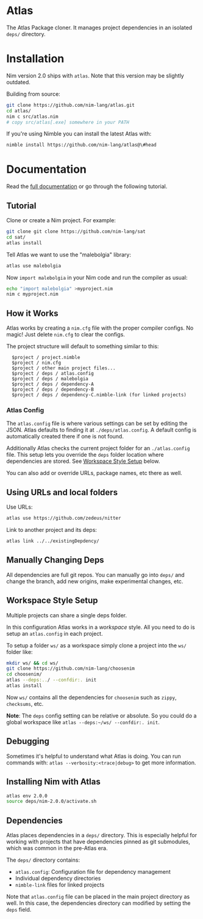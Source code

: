 # Atlas

The Atlas Package cloner. It manages project dependencies in an isolated `deps/` directory.

# Installation

Nim version 2.0 ships with `atlas`. Note that this version may be slightly outdated.

Building from source:

```sh
git clone https://github.com/nim-lang/atlas.git
cd atlas/
nim c src/atlas.nim
# copy src/atlas[.exe] somewhere in your PATH
```

If you're using Nimble you can install the latest Atlas with:

```sh
nimble install https://github.com/nim-lang/atlas@\#head
```

# Documentation

Read the [full documentation](./doc/atlas.md) or go through the following tutorial.

## Tutorial

Clone or create a Nim project. For example:

```sh
git clone git clone https://github.com/nim-lang/sat
cd sat/
atlas install
```

Tell Atlas we want to use the "malebolgia" library:

```sh
atlas use malebolgia
```

Now `import malebolgia` in your Nim code and run the compiler as usual:

```sh
echo "import malebolgia" >myproject.nim
nim c myproject.nim
```

## How it Works

Atlas works by creating a `nim.cfg` file with the proper compiler configs. No magic! Just delete `nim.cfg` to clear the configs.

The project structure will default to something similar to this:

```
  $project / project.nimble
  $project / nim.cfg
  $project / other main project files...
  $project / deps / atlas.config
  $project / deps / malebolgia
  $project / deps / dependency-A
  $project / deps / dependency-B
  $project / deps / dependency-C.nimble-link (for linked projects)
```

### Atlas Config

The `atlas.config` file is where various settings can be set by editing the JSON. Atlas defaults to finding it at `./deps/atlas.config`. A default config is automatically created there if one is not found.

Additionally Atlas checks the current project folder for an `./atlas.config` file. This setup lets you override the `deps` folder location where dependencies are stored. See [Workspace Style Setup](#workspace-style-setup) below.

You can also add or override URLs, package names, etc there as well.

## Using URLs and local folders

Use URLs:
```sh
atlas use https://github.com/zedeus/nitter
```

Link to another project and its deps:
```sh
atlas link ../../existingDepdency/
```

## Manually Changing Deps

All dependencies are full git repos. You can manually go into `deps/` and change the branch, add new origins, make experimental changes, etc.

## Workspace Style Setup

Multiple projects can share a single deps folder.

In this configuration Atlas works in a *workspace* style. All you need to do is setup an `atlas.config` in each project.

To setup a folder `ws/` as a workspace simply clone a project into the `ws/` folder like:

```sh
mkdir ws/ && cd ws/
git clone https://github.com/nim-lang/choosenim
cd choosenim/
atlas --deps:../ --confdir:. init
atlas install
```

Now `ws/` contains all the dependencies for `choosenim` such as `zippy`, `checksums`, etc.

**Note**: The `deps` config setting can be relative or absolute. So you could do a global workspace like `atlas --deps:~/ws/ --confdir:. init`.

## Debugging

Sometimes it's helpful to understand what Atlas is doing. You can run commands with: `atlas --verbosity:<trace|debug>` to get more information. 

## Installing Nim with Atlas

```sh
atlas env 2.0.0
source deps/nim-2.0.0/activate.sh
```

## Dependencies

Atlas places dependencies in a `deps/` directory. This is especially helpful for working with projects that have dependencies pinned as git submodules, which was common in the pre-Atlas era.

The `deps/` directory contains:
- `atlas.config`: Configuration file for dependency management
- Individual dependency directories
- `nimble-link` files for linked projects

Note that `atlas.config` file can be placed in the main project directory as well. In this case, the dependencies directory can modified by setting the `deps` field.
